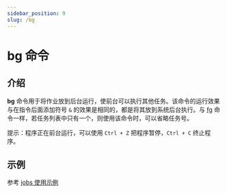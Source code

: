 ```yaml
---
sidebar_position: 9
slug: /bg
---
```


# bg 命令



## 介绍

**bg** 命令用于将作业放到后台运行，使前台可以执行其他任务。该命令的运行效果与在指令后面添加符号 `&` 的效果是相同的，都是将其放到系统后台执行。与 [fg](/linux-command/fg) 命令一样，若任务列表中只有一个，则使用该命令时，可以省略任务号。

提示：程序正在前台运行，可以使用 `Ctrl + Z` 把程序暂停，`Ctrl + C` 终止程序。



## 示例

参考 [jobs 使用示例](/linux-command/jobs)


